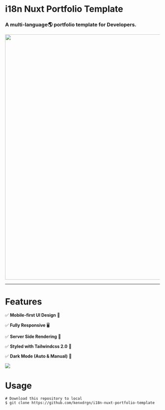 # i18n Nuxt Portfolio Template

### A multi-language🌎 portfolio template for Developers.

<img src="readme_file/i18n-nuxt.gif" width="800px" />

---

# Features

✅  **Mobile-first UI Design** 📱

✅  **Fully Responsive** 🖥

✅  **Server Side Rendering** 🚀

✅  **Styled with Tailwindcss 2.0** 🎨

✅  **Dark Mode (Auto & Manual)** 🌚



[![](https://img.shields.io/badge/-Demo%20🚀-informational?style=for-the-badge)](https://i18n-nuxt-portfolio-template.web.app/)



# Usage

```
# Download this repository to local
$ git clone https://github.com/kenxdrgn/i18n-nuxt-portfolio-template
```

